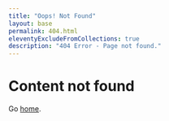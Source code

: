 ```yaml
---
title: "Oops! Not Found"
layout: base
permalink: 404.html
eleventyExcludeFromCollections: true
description: "404 Error - Page not found."
---
```


# Content not found

Go <a href="{{ '/' | url }}">home</a>.

